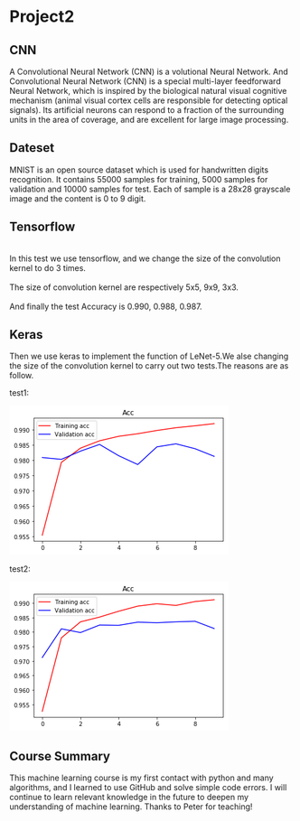# Project2

## CNN
A Convolutional Neural Network (CNN) is a volutional Neural Network. And Convolutional Neural Network (CNN) is a special multi-layer feedforward Neural Network, which is inspired by the biological natural visual cognitive mechanism (animal visual cortex cells are responsible for detecting optical signals). Its artificial neurons can respond to a fraction of the surrounding units in the area of coverage, and are excellent for large image processing.


## Dateset
MNIST is an open source dataset which is used for handwritten digits recognition. It contains 55000 samples for training, 5000 samples for validation and 10000 samples for test. Each of sample is a 28x28 grayscale image and the content is 0 to 9 digit.


## Tensorflow
<br/>In this test we use tensorflow, and we change the size of the convolution kernel to do 3 times.</br><br/>The size of convolution kernel are respectively 5x5, 9x9, 3x3.</br><br/>And finally the test Accuracy is 0.990, 0.988, 0.987.</br>


## Keras
Then we use keras to implement the function of LeNet-5.We alse changing the size of the convolution kernel to  carry out two tests.The reasons are as follow.

test1:


![avatar](https://github.com/Qiby0513/Project2/blob/main/test2.1.png)

test2:


![avatar](https://github.com/Qiby0513/Project2/blob/main/test2.2.png)

## Course Summary
This machine learning course is my first contact with python and many algorithms, and I learned to use GitHub and solve simple code errors. I will continue to learn relevant knowledge in the future to deepen my understanding of machine learning.
Thanks to Peter for teaching!
